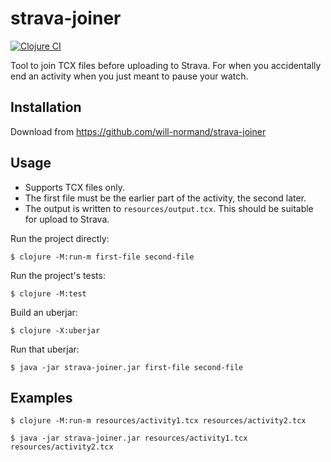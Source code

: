 # strava-joiner

[![Clojure CI](https://github.com/will-normand/strava-joiner/actions/workflows/clojure.yml/badge.svg)](https://github.com/will-normand/strava-joiner/actions/workflows/clojure.yml)

Tool to join TCX files before uploading to Strava. For when you accidentally end an activity when you just meant to
pause your watch.

## Installation

Download from https://github.com/will-normand/strava-joiner

## Usage

- Supports TCX files only.
- The first file must be the earlier part of the activity, the second later.
- The output is written to `resources/output.tcx`. This should be suitable for upload to Strava.

Run the project directly:

    $ clojure -M:run-m first-file second-file

Run the project's tests:

    $ clojure -M:test

Build an uberjar:

    $ clojure -X:uberjar

Run that uberjar:

    $ java -jar strava-joiner.jar first-file second-file

## Examples

    $ clojure -M:run-m resources/activity1.tcx resources/activity2.tcx

    $ java -jar strava-joiner.jar resources/activity1.tcx resources/activity2.tcx

